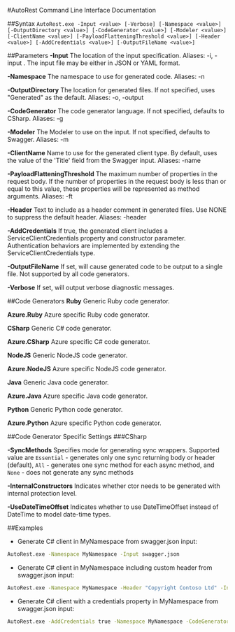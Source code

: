 #AutoRest Command Line Interface Documentation

##Syntax
`AutoRest.exe -Input <value> [-Verbose] [-Namespace <value>] [-OutputDirectory <value>] [-CodeGenerator <value>] [-Modeler <value>] [-ClientName <value>] [-PayloadFlatteningThreshold <value>] [-Header <value>] [-AddCredentials <value>] [-OutputFileName <value>]`

##Parameters
  **-Input** The location of the input specification. Aliases: -i, -input . The input file may be either in JSON or YAML format. 
  
  **-Namespace** The namespace to use for generated code. Aliases: -n
  
  **-OutputDirectory** The location for generated files. If not specified, uses "Generated" as the default. Aliases: -o, -output
  
  **-CodeGenerator** The code generator language. If not specified, defaults to CSharp. Aliases: -g
  
  **-Modeler** The Modeler to use on the input. If not specified, defaults to Swagger. Aliases: -m
  
  **-ClientName** Name to use for the generated client type. By default, uses the value of the 'Title' field from the Swagger input. Aliases: -name
  
  **-PayloadFlatteningThreshold** The maximum number of properties in the request body. If the number of properties in the request body is less than or equal to this value, these properties will be represented as method arguments. Aliases: -ft
  
  **-Header** Text to include as a header comment in generated files. Use NONE to suppress the default header. Aliases: -header
  
  **-AddCredentials** If true, the generated client includes a ServiceClientCredentials property and constructor parameter. Authentication behaviors are implemented by extending the ServiceClientCredentials type.
  
  **-OutputFileName** If set, will cause generated code to be output to a single file. Not supported by all code generators.
  
  **-Verbose** If set, will output verbose diagnostic messages.

##Code Generators
  **Ruby** Generic Ruby code generator.
  
  **Azure.Ruby** Azure specific Ruby code generator.
  
  **CSharp** Generic C# code generator.
  
  **Azure.CSharp** Azure specific C# code generator.
  
  **NodeJS** Generic NodeJS code generator.
  
  **Azure.NodeJS** Azure specific NodeJS code generator.
  
  **Java** Generic Java code generator.
  
  **Azure.Java** Azure specific Java code generator.
  
  **Python** Generic Python code generator.
  
  **Azure.Python** Azure specific Python code generator.

##Code Generator Specific Settings
###CSharp

  **-SyncMethods** Specifies mode for generating sync wrappers. Supported value are `Essential` - generates only one sync returning body or header (default), `All` - generates one sync method for each async method, and `None` - does not generate any sync methods
  
  **-InternalConstructors** Indicates whether ctor needs to be generated with internal protection level.
  
  **-UseDateTimeOffset** Indicates whether to use DateTimeOffset instead of DateTime to model date-time types.
  

##Examples
  - Generate C# client in MyNamespace from swagger.json input:
```bash
AutoRest.exe -Namespace MyNamespace -Input swagger.json
```

  - Generate C# client in MyNamespace including custom header from swagger.json input:
```bash
AutoRest.exe -Namespace MyNamespace -Header "Copyright Contoso Ltd" -Input swagger.json
```

  - Generate C# client with a credentials property in MyNamespace from swagger.json input:
```bash
AutoRest.exe -AddCredentials true -Namespace MyNamespace -CodeGenerator CSharp -Modeler Swagger -Input swagger.json
```

